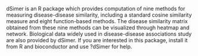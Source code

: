 dSimer is an R package which provides computation of nine methods for measuring disease-disease similarity, including a standard cosine similarity measure and eight function-based methods. The disease similarity matrix obtained from these nine methods can be visualized through heatmap and network. Biological data widely used in disease-disease associations study are also provided by dSimer.
If you are interested in this package, install it from R and bioconductor and use ?dSimer for help.

